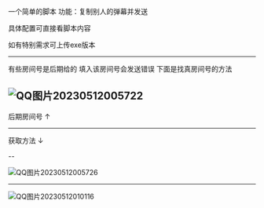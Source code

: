 一个简单的脚本   功能：复制别人的弹幕并发送

具体配置可直接看脚本内容

如有特别需求可上传exe版本


-----------------------------------------
有些房间号是后期给的  填入该房间号会发送错误  下面是找真房间号的方法


![QQ图片20230512005722](https://github.com/Sakii1/bilibili-follow/assets/107802714/df308fe1-a485-4a5b-8170-15d4267e6ba5)
--
后期房间号   ↑



------------------------------------------------------------------------------------------------------------------------------------------------------------------

获取方法 ↓

--



![QQ图片20230512005726](https://github.com/Sakii1/bilibili-follow/assets/107802714/dd6d47e9-cb2a-4140-b266-dc45c088c995)


---

![QQ图片20230512010116](https://github.com/Sakii1/bilibili-follow/assets/107802714/cf7460a5-9870-4443-8d38-78efd52861e4)
